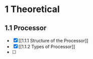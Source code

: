 # 1 Theoretical
## 1.1 Processor
- [x] [[1.1.1 Structure of the Processor]]
- [x] [[1.1.2 Types of Processor]]
- [ ] 